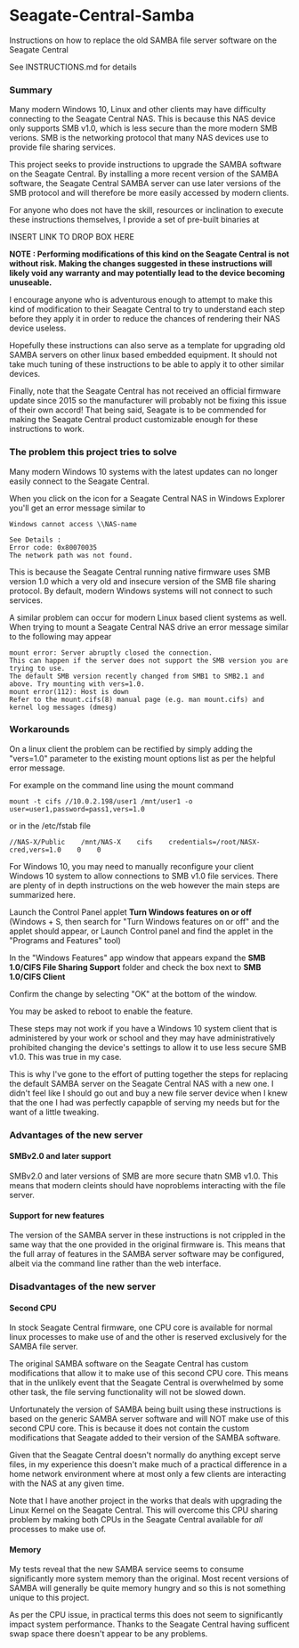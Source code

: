 # Seagate-Central-Samba
Instructions on how to replace the old SAMBA file server software on the
Seagate Central

See INSTRUCTIONS.md for details

### Summary
Many modern Windows 10, Linux and other clients may have difficulty
connecting to the Seagate Central NAS. This is because this NAS device
only supports SMB v1.0, which is less secure than the more modern SMB
verions. SMB is the networking protocol that many NAS devices use to
provide file sharing services.

This project seeks to provide instructions to upgrade the SAMBA software
on the Seagate Central. By installing a more recent version of the SAMBA
software, the Seagate Central SAMBA server can use later versions of
the SMB protocol and will therefore be more easily accessed by modern 
clients.

For anyone who does not have the skill, resources or inclination to execute
these instructions themselves, I provide a set of pre-built binaries at

INSERT LINK TO DROP BOX HERE

**NOTE : Performing modifications of this kind on the Seagate Central is 
not without risk. Making the changes suggested in these instructions will 
likely void any warranty and may potentially lead to the device becoming 
unuseable.**

I encourage anyone who is adventurous enough to attempt to make this kind
of modification to their Seagate Central to try to understand each step 
before they apply it in order to reduce the chances of rendering their NAS
device useless.

Hopefully these instructions can also serve as a template for upgrading
old SAMBA servers on other linux based embedded equipment. It should not 
take much tuning of these instructions to be able to apply it to other
similar devices.

Finally, note that the Seagate Central has not received an official 
firmware update since 2015 so the manufacturer will probably not be fixing
this issue of their own accord! That being said, Seagate is to be 
commended for making the Seagate Central product customizable enough for 
these instructions to work.

### The problem this project tries to solve
Many modern Windows 10 systems with the latest updates can no longer easily 
connect to the Seagate Central.

When you click on the icon for a Seagate Central NAS in Windows Explorer 
you'll get an error message similar to 

    Windows cannot access \\NAS-name

    See Details :
    Error code: 0x80070035
    The network path was not found.

This is because the Seagate Central running native firmware uses SMB version 
1.0 which a very old and insecure version of the SMB file sharing protocol. 
By default, modern Windows systems will not connect to such services.

A similar problem can occur for modern Linux based client systems as well.
When trying to mount a Seagate Central NAS drive an error message similar to 
the following may appear

    mount error: Server abruptly closed the connection.
    This can happen if the server does not support the SMB version you are trying to use.
    The default SMB version recently changed from SMB1 to SMB2.1 and above. Try mounting with vers=1.0.
    mount error(112): Host is down
    Refer to the mount.cifs(8) manual page (e.g. man mount.cifs) and kernel log messages (dmesg)

### Workarounds
On a linux client the problem can be rectified by simply adding the "vers=1.0" 
parameter to the existing mount options list as per the helpful error message.

For example on the command line using the mount command

    mount -t cifs //10.0.2.198/user1 /mnt/user1 -o user=user1,password=pass1,vers=1.0

or in the /etc/fstab file

    //NAS-X/Public    /mnt/NAS-X    cifs    credentials=/root/NASX-cred,vers=1.0    0    0

For Windows 10, you may need to manually reconfigure your client Windows 10 
system to allow connections to SMB v1.0 file services. There are plenty of in depth 
instructions on the web however the main steps are summarized here.

Launch the Control Panel applet **Turn Windows features on or off**
(Windows + S, then search for "Turn Windows features on or off" and the applet should appear, 
or Launch Control panel and find the applet in the "Programs and Features" tool)

In the "Windows Features" app window that appears expand the **SMB 1.0/CIFS File 
Sharing Support** folder and check the box next to **SMB 1.0/CIFS Client**

Confirm the change by selecting "OK" at the bottom of the window. 

You may be asked to reboot to enable the feature.

These steps may not work if you have a Windows 10 system client that is
administered by your work or school and they may have administratively prohibited
changing the device's settings to allow it to use less secure SMB v1.0. This was 
true in my case.

This is why I've gone to the effort of putting together the steps for replacing 
the default SAMBA server on the Seagate Central NAS with a new one. I didn't feel 
like I should go out and buy a new file server device when I knew that the one 
I had was perfectly capapble of serving my needs but for the want of a little
tweaking.

### Advantages of the new server

#### SMBv2.0 and later support
SMBv2.0 and later versions of SMB are more secure thatn SMB v1.0. This means that
modern cleints should have noproblems interacting with the file server.

#### Support for new features 
The version of the SAMBA server in these instructions is not crippled in the same
way that the one provided in the original firmware is. This means that the full
array of features in the SAMBA server software may be configured, albeit via the
command line rather than the web interface.

### Disadvantages of the new server
#### Second CPU
In stock Seagate Central firmware, one CPU core is available for normal linux 
processes to make use of and the other is reserved exclusively for the
SAMBA file server.

The original SAMBA software on the Seagate Central has custom modifications that
allow it to make use of this second CPU core. This means that in the unlikely event 
that the Seagate Central is overwhelmed by some other task, the file serving
functionality will not be slowed down.

Unfortunately the version of SAMBA being built using these instructions is based
on the generic SAMBA server software and will NOT make use of this second CPU core.
This is because it does not contain the custom modifications that Seagate added to 
their version of the SAMBA software.

Given that the Seagate Central doesn't normally do anything except serve files, in my
experience this doesn't make much of a practical difference in a home network
environment where at most only a few clients are interacting with the NAS at any
given time.

Note that I have another project in the works that deals with upgrading the Linux 
Kernel on the Seagate Central. This will overcome this CPU sharing problem by making
both CPUs in the Seagate Central available for _all_ processes to make use of.

#### Memory
My tests reveal that the new SAMBA service seems to consume significantly more system 
memory than the original. Most recent versions of SAMBA will generally be quite
memory hungry and so this is not something unique to this project. 

As per the CPU issue, in practical terms this does not seem to significantly impact
system performance. Thanks to the Seagate Central having sufficent swap space there
doesn't appear to be any problems.

